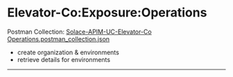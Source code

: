 # Elevator-Co:Exposure:Operations


Postman Collection: [Solace-APIM-UC-Elevator-Co Operations.postman_collection.json](./Solace-APIM-UC-Elevator-Co-Operations.postman_collection.json)

- create organization & environments
- retrieve details for environments

---
